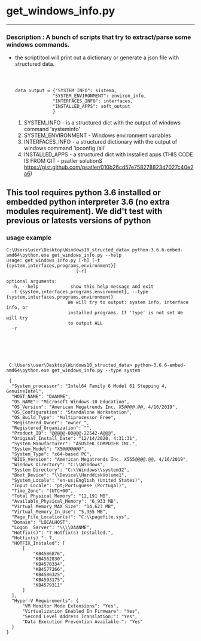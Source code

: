 # get_windows_info.py

---
### Description : A bunch  of scripts that try to extract/parse some windows commands.
- the script/tool will print out a dictionary or generate a json file with structured data.
    ````



    data_output = {"SYSTEM_INFO": sistema,
                  "SYSTEM_ENVIRONMENT": environ_info,
                  "INTERFACES_INFO": interfaces,
                  "INSTALLED_APPS": soft_output
                  }
    ````
    1. SYSTEM_INFO - is a structured dict with the output of windows command 'systeminfo'
    2. SYSTEM_ENVIRONMENT - Windows environment variables
    3. INTERFACES_INFO - a structured dictionary with the output of windows command 'ipconfig /all'
    3. INSTALLED_APPS - a structured dict with installed apps (THIS CODE IS FROM GIT -  psatler solutionS https://gist.github.com/psatler/010b26cd57e758278823d7027c40e2a6)
    
 ## This tool requires python 3.6 installed or embedded python interpreter 3.6 (no extra modules requirement). We did't test with previous or latests versions of python
 
 ### usage example
 ````
 C:\Users\user\Desktop\Windows10_structed_data> python-3.6.6-embed-amd64\python.exe get_windows_info.py --help
 usage: get_windows_info.py [-h] [-t {system,interfaces,programs,environment}]
                           [-r]

 optional arguments:
   -h, --help            show this help message and exit
   -t {system,interfaces,programs,environment}, --type {system,interfaces,programs,environment}
                        We will try to output: system info, interface info, or
                        installed programs. If 'type' is not set We will try
                        to output ALL
   -r
   
   
   
    
    
 ````
  ````
   C:\Users\user\Desktop\Windows10_structed_data> python-3.6.6-embed-amd64\python.exe get_windows_info.py --type system
   
   {
    "System_processor": "Intel64 Family 6 Model 61 Stepping 4, GenuineIntel",
    "HOST_NAME": "DAANME",
    "OS_NAME": "Microsoft Windows 10 Education",
    "OS_Version": "American Megatrends Inc. X5@@@@.@@, 4/16/2019",
    "OS_Configuration": "Standalone Workstation",
    "OS_Build_Type": "Multiprocessor Free",
    "Registered_Owner": "owner_",
    "Registered_Organization": "",
    "Product_ID": "@@@@@-00@@@-22542-A@@@",
    "Original_Install_Date": "12/14/2020, 4:31:31",
    "System_Manufacturer": "ASUSTeK COMPUTER INC.",
    "System_Model": "X5@@@@@@@",
    "System_Type": "x64-based PC",
    "BIOS_Version": "American Megatrends Inc. X555@@@@.@@, 4/16/2019",
    "Windows_Directory": "C:\\Windows",
    "System Directory": "C:\\Windows\\system32",
    "Boot_Device": "\\Device\\HarddiskVolume1",
    "System_Locale": "en-us;English (United States)",
    "Input_Locale": "pt;Portuguese (Portugal)",
    "Time_Zone": "(UTC+00",
    "Total Physical Memory": "12,191 MB",
    "Available_Physical_Memory": "6,933 MB",
    "Virtual Memory_MAX_Size": "14,623 MB",
    "Virtual_Memory_In_Use": "5,355 MB",
    "Page_File_Location(s)": "C:\\pagefile.sys",
    "Domain": "LOCALHOST",
    "Logon _Server": "\\\\DAANME",
    "Hotfix(s)": "7 Hotfix(s) Installed.",
    "Hotfix(s)_": 7,
    "HOTFIX_Instaled": [
        [
            "KB4586876",
            "KB4562830",
            "KB4570334",
            "KB4577266",
            "KB4580325",
            "KB4593175",
            "KB4579311"
        ]
    ],
    "Hyper-V Requirements": {
        "VM Monitor Mode Extensions": "Yes",
        "Virtualization Enabled In Firmware": "Yes",
        "Second Level Address Translation:": "Yes",
        "Data Execution Prevention Available:": "Yes"
    }
}
   
  ````
 
